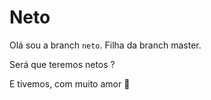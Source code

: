 # Neto

Olá sou a branch `neto`.
Filha da branch master.

Será que teremos netos ?

E tivemos, com muito amor 💚
